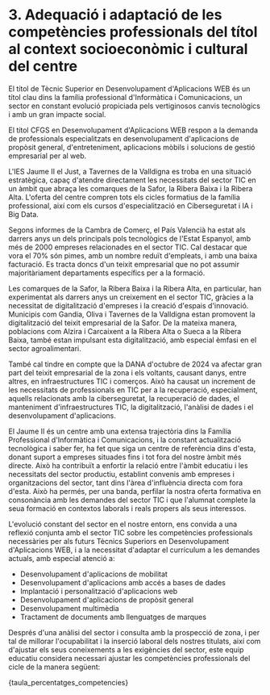 # 3. Adequació i adaptació de les competències professionals del títol al context socioeconòmic i cultural del centre

<!-- El  primer  apartat,  resultat  del  consens,  ha  d'obeir  a  una  anàlisi  del  context socioeconòmic i cultural del centre educatiu i les característiques de l'alumnat.  

L'objectiu no és modificar o suprimir competències professionals del títol, sinó adaptar-les i ponderar-les segons l'anàlisi d'eixe entorn i el contingut del PAC. Sospesar i estimar  la  importància  de  cada  una  de  les  competències  professionals  del  cicle  i  desplegar  el projecte curricular d'acord amb això permet ajustar el perfil professional  per  a  formar titulats que s'adapten a les necessitats de l'entorn productiu i facilita la inserció laboral.  
Per  a  afrontar  correctament  este  primer  pas  de  la  concreció  del  perfil  professional,  és necessari que els equips educatius estiguen en contacte amb els consells territorials de la zona i tinguen en compte la visió dels prospectors d'empreses. Això es farà amb  la intenció d'establir una via de consulta directa amb el sector productiu. 
Les decisions per a efectuar el PCCF preses en este apartat haurien d'anar més enllà del  pla teòric. Això es pot aconseguir fent que el pes assignat a cada competència  professional tinga un reflex en el desenrotllament del treball a l'aula, com s'explicarà més avant. 

-->

El títol de Tècnic Superior en Desenvolupament d'Aplicacions WEB és un títol clau dins la família professional d'Informàtica i Comunicacions, un sector en constant evolució propiciada pels vertiginosos canvis tecnològics i amb un gran impacte social.

El títol CFGS en Desenvolupament d'Aplicacions WEB respon a la demanda de professionals especialitzats en desenvolupament d'aplicacions de propòsit general, d'entreteniment, aplicacions mòbils i solucions de gestió empresarial per al web.

L'IES Jaume II el Just, a Tavernes de la Valldigna es troba en una situació estratègica, capaç d'atendre directament les necessitats del sector TIC en un àmbit que abraça les comarques de la Safor, la Ribera Baixa i la Ribera Alta. L'oferta del centre compren tots els cicles formatius de la família professional, així com els cursos d'especialització en Ciberseguretat i IA i Big Data.

Segons informes de la Cambra de Comerç, el País Valencià ha estat als darrers anys un dels principals pols tecnològics de l'Estat Espanyol, amb més de 2000 empreses relacionades en el sector TIC. Cal destacar que vora el 70% són pimes, amb un nombre reduït d'empleats, i amb una baixa facturació. Es tracta doncs d'un teixit empresarial que no pot assumir majoritàriament departaments específics per a la formació.

Les comarques de la Safor, la Ribera Baixa i la Ribera Alta, en particular, han experimentat als darrers anys un creixement en el sector TIC, gràcies a la necessitat de digitalització d'empreses i la creació d'espais d'innovació. Municipis com Gandia, Oliva i Tavernes de la Valldigna estan promovent la digitalització del teixit empresarial de la Safor. De la mateixa manera, poblacions com Alzira i Carcaixent a la Ribera Alta o Sueca a la Ribera Baixa, també estan impulsant esta digitalització, amb especial èmfasi en el sector agroalimentari.

També cal tindre en compte que la DANA d'octubre de 2024 va afectar gran part del teixit empresarial de la zona i els voltants, causant danys, entre altres, en infraestructures TIC i comerços. Això ha causat un increment de les necessitats de professionals en TIC per a la recuperació, especialment, aquells relacionats amb la ciberseguretat, la recuperació de dades, el manteniment d'infraestructures TIC, la digitalització, l'anàlisi de dades i el desenvolupament d'aplicacions.

El Jaume II és un centre amb una extensa trajectòria dins la Família Professional d'Informàtica i Comunicacions, i la constant actualització tecnològica i saber fer, ha fet que siga un centre de referència dins d'esta, donant suport a empreses situades fins i tot fora del nostre àmbit més directe. Això ha contribuït a enfortir la relació entre l'àmbit educatiu i les necessitats del sector productiu, establint convenis amb empreses i organitzacions del sector, tant dins l'àrea d'influència directa com fora d'esta. Això ha permés, per una banda, perfilar la nostra oferta formativa en consonància amb les demandes del sector TIC i que l'alumnat complete la seua formació en contextos laborals i reals propers als seus interessos.

L'evolució constant del sector en el nostre entorn, ens convida a una reflexió conjunta amb el sector TIC sobre les competències professionals necessàries per als futurs Tècnics Superiors en Desenvolupament d'Aplicacions WEB, i a la necessitat d'adaptar el currículum a les demandes actuals, amb especial atenció a:

* Desenvolupament d'aplicacions de mobilitat
* Desenvolupament d'aplicacions amb accés a bases de dades
* Implantació i personalització d'aplicacions web
* Desenvolupament d'aplicacions de propòsit general
* Desenvolupament multimèdia
* Tractament de documents amb llenguatges de marques

Després d'una anàlisi del sector i consulta amb la prospecció de zona, i per tal de millorar l'ocupabilitat i la inserció laboral dels nostres titulats, així com d'ajustar els seus coneixements a les exigències del sector, este equip educatiu considera necessari ajustar les competències professionals del cicle de la manera següent:

{taula_percentatges_competencies}
